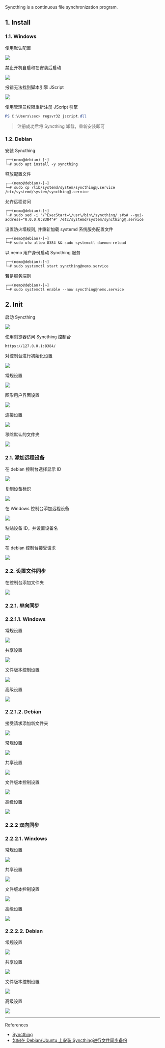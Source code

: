 Syncthing is a continuous file synchronization program.

## 1. Install

### 1.1. Windows

使用默认配置

![](./../../../../../images/%E9%85%8D%E7%BD%AE_Syncthing_%E6%96%87%E4%BB%B6%E5%90%8C%E6%AD%A5/%E4%BD%BF%E7%94%A8%E9%BB%98%E8%AE%A4%E9%85%8D%E7%BD%AE.png)

禁止开机自启和在安装后启动

![](./../../../../../images/%E9%85%8D%E7%BD%AE_Syncthing_%E6%96%87%E4%BB%B6%E5%90%8C%E6%AD%A5/%E7%A6%81%E6%AD%A2%E5%BC%80%E6%9C%BA%E8%87%AA%E5%90%AF%E5%92%8C%E5%AE%89%E8%A3%85%E5%90%8E%E5%90%AF%E5%8A%A8.png)

报错无法找到脚本引擎 JScript

![](./../../../../../images/%E9%85%8D%E7%BD%AE_Syncthing_%E6%96%87%E4%BB%B6%E5%90%8C%E6%AD%A5/%E6%8A%A5%E9%94%99%E6%97%A0%E6%B3%95%E6%89%BE%E5%88%B0%E8%84%9A%E6%9C%AC%E5%BC%95%E6%93%8E%20JScript.png)

使用管理员权限重新注册 JScript 引擎

```powershell
PS C:\Users\sec> regsvr32 jscript.dll
```

> 注册成功后将 Syncthing 卸载，重新安装即可

### 1.2. Debian

安装 Syncthing

```
┌──(nemo@debian)-[~]
└─# sudo apt install -y syncthing
```

释放配置文件

```
┌──(nemo@debian)-[~]
└─# sudo cp /lib/systemd/system/syncthing@.service /etc/systemd/system/syncthing@.service
```

允许远程访问

```
┌──(nemo@debian)-[~]
└─# sudo sed -i '/^ExecStart=\/usr\/bin\/syncthing/ s#$# --gui-address="0.0.0.0:8384"#' /etc/systemd/system/syncthing@.service
```

设置防火墙规则, 并重新加载 systemd 系统服务配置文件

```
┌──(nemo@debian)-[~]
└─# sudo ufw allow 8384 && sudo systemctl daemon-reload
```

以 nemo 用户身份启动 Syncthing 服务

```
┌──(nemo@debian)-[~]
└─# sudo systemctl start syncthing@nemo.service
```

若是服务端则

```
┌──(nemo@debian)-[~]
└─# sudo systemctl enable --now syncthing@nemo.service
```

## 2. Init

启动 Syncthing

![](./../../../../../images/%E9%85%8D%E7%BD%AE_Syncthing_%E6%96%87%E4%BB%B6%E5%90%8C%E6%AD%A5/%E5%90%AF%E5%8A%A8%20Syncthing.png)

使用浏览器访问 Syncthing 控制台

```
https://127.0.0.1:8384/
```

对控制台进行初始化设置

![](./../../../../../images/%E9%85%8D%E7%BD%AE_Syncthing_%E6%96%87%E4%BB%B6%E5%90%8C%E6%AD%A5/%E5%AF%B9%E6%8E%A7%E5%88%B6%E5%8F%B0%E8%BF%9B%E8%A1%8C%E5%88%9D%E5%A7%8B%E5%8C%96%E8%AE%BE%E7%BD%AE.png)

常规设置

![](./../../../../../images/%E9%85%8D%E7%BD%AE_Syncthing_%E6%96%87%E4%BB%B6%E5%90%8C%E6%AD%A5/%E5%B8%B8%E8%A7%84%E8%AE%BE%E7%BD%AE.png)

图形用户界面设置

![](./../../../../../images/%E9%85%8D%E7%BD%AE_Syncthing_%E6%96%87%E4%BB%B6%E5%90%8C%E6%AD%A5/%E5%9B%BE%E5%BD%A2%E7%94%A8%E6%88%B7%E7%95%8C%E9%9D%A2%E8%AE%BE%E7%BD%AE.png)

连接设置

![](./../../../../../images/%E9%85%8D%E7%BD%AE_Syncthing_%E6%96%87%E4%BB%B6%E5%90%8C%E6%AD%A5/%E8%BF%9E%E6%8E%A5%E8%AE%BE%E7%BD%AE.png)

移除默认的文件夹

![](./../../../../../images/%E9%85%8D%E7%BD%AE_Syncthing_%E6%96%87%E4%BB%B6%E5%90%8C%E6%AD%A5/%E7%A7%BB%E9%99%A4%E9%BB%98%E8%AE%A4%E7%9A%84%E6%96%87%E4%BB%B6%E5%A4%B9.png)

### 2.1. 添加远程设备

在 debian 控制台选择显示 ID

![](./../../../../../images/%E9%85%8D%E7%BD%AE_Syncthing_%E6%96%87%E4%BB%B6%E5%90%8C%E6%AD%A5/%E5%9C%A8%20debian%20%E6%8E%A7%E5%88%B6%E5%8F%B0%E9%80%89%E6%8B%A9%E6%98%BE%E7%A4%BA%20ID.png)

复制设备标识

![](./../../../../../images/%E9%85%8D%E7%BD%AE_Syncthing_%E6%96%87%E4%BB%B6%E5%90%8C%E6%AD%A5/%E5%A4%8D%E5%88%B6%E8%AE%BE%E5%A4%87%E6%A0%87%E8%AF%86.png)

在 Windows 控制台添加远程设备

![](./../../../../../images/%E9%85%8D%E7%BD%AE_Syncthing_%E6%96%87%E4%BB%B6%E5%90%8C%E6%AD%A5/%E5%9C%A8%20Windows%20%E6%8E%A7%E5%88%B6%E5%8F%B0%E6%B7%BB%E5%8A%A0%E8%BF%9C%E7%A8%8B%E8%AE%BE%E5%A4%87.png)

粘贴设备 ID，并设置设备名

![](./../../../../../images/%E9%85%8D%E7%BD%AE_Syncthing_%E6%96%87%E4%BB%B6%E5%90%8C%E6%AD%A5/%E7%B2%98%E8%B4%B4%E8%AE%BE%E5%A4%87%20ID%EF%BC%8C%E5%B9%B6%E8%AE%BE%E7%BD%AE%E8%AE%BE%E5%A4%87%E5%90%8D.png)

在 debian 控制台接受请求

![](./../../../../../images/%E9%85%8D%E7%BD%AE_Syncthing_%E6%96%87%E4%BB%B6%E5%90%8C%E6%AD%A5/%E5%9C%A8%20debian%20%E6%8E%A7%E5%88%B6%E5%8F%B0%E6%8E%A5%E5%8F%97%E8%AF%B7%E6%B1%82.png)

### 2.2. 设置文件同步

在控制台添加文件夹

![](./../../../../../images/%E9%85%8D%E7%BD%AE_Syncthing_%E6%96%87%E4%BB%B6%E5%90%8C%E6%AD%A5/%E8%AE%BE%E7%BD%AE%E6%96%87%E4%BB%B6%E5%90%8C%E6%AD%A5/debian/%E5%9C%A8%E6%8E%A7%E5%88%B6%E5%8F%B0%E6%B7%BB%E5%8A%A0%E6%96%87%E4%BB%B6%E5%A4%B9.png)

### 2.2.1. 单向同步

### 2.2.1.1. Windows

常规设置

![](./../../../../../images/%E9%85%8D%E7%BD%AE_Syncthing_%E6%96%87%E4%BB%B6%E5%90%8C%E6%AD%A5/%E8%AE%BE%E7%BD%AE%E6%96%87%E4%BB%B6%E5%90%8C%E6%AD%A5/Windows/%E5%B8%B8%E8%A7%84%E8%AE%BE%E7%BD%AE.png)

共享设置

![](./../../../../../images/%E9%85%8D%E7%BD%AE_Syncthing_%E6%96%87%E4%BB%B6%E5%90%8C%E6%AD%A5/%E8%AE%BE%E7%BD%AE%E6%96%87%E4%BB%B6%E5%90%8C%E6%AD%A5/Windows/%E5%85%B1%E4%BA%AB%E8%AE%BE%E7%BD%AE.png)

文件版本控制设置

![](./../../../../../images/%E9%85%8D%E7%BD%AE_Syncthing_%E6%96%87%E4%BB%B6%E5%90%8C%E6%AD%A5/%E8%AE%BE%E7%BD%AE%E6%96%87%E4%BB%B6%E5%90%8C%E6%AD%A5/%E6%96%87%E4%BB%B6%E7%89%88%E6%9C%AC%E6%8E%A7%E5%88%B6%E8%AE%BE%E7%BD%AE.png)

高级设置

![](./../../../../../images/%E9%85%8D%E7%BD%AE_Syncthing_%E6%96%87%E4%BB%B6%E5%90%8C%E6%AD%A5/%E8%AE%BE%E7%BD%AE%E6%96%87%E4%BB%B6%E5%90%8C%E6%AD%A5/Windows/%E9%AB%98%E7%BA%A7%E8%AE%BE%E7%BD%AE.png)

### 2.2.1.2. Debian

接受请求添加新文件夹

![](./../../../../../images/%E9%85%8D%E7%BD%AE_Syncthing_%E6%96%87%E4%BB%B6%E5%90%8C%E6%AD%A5/%E8%AE%BE%E7%BD%AE%E6%96%87%E4%BB%B6%E5%90%8C%E6%AD%A5/debian/%E6%8E%A5%E5%8F%97%E8%AF%B7%E6%B1%82%E6%B7%BB%E5%8A%A0%E6%96%B0%E6%96%87%E4%BB%B6%E5%A4%B9.png)

常规设置

![](./../../../../../images/%E9%85%8D%E7%BD%AE_Syncthing_%E6%96%87%E4%BB%B6%E5%90%8C%E6%AD%A5/%E8%AE%BE%E7%BD%AE%E6%96%87%E4%BB%B6%E5%90%8C%E6%AD%A5/debian/%E5%B8%B8%E8%A7%84%E8%AE%BE%E7%BD%AE.png)

共享设置

![](./../../../../../images/%E9%85%8D%E7%BD%AE_Syncthing_%E6%96%87%E4%BB%B6%E5%90%8C%E6%AD%A5/%E8%AE%BE%E7%BD%AE%E6%96%87%E4%BB%B6%E5%90%8C%E6%AD%A5/debian/%E5%85%B1%E4%BA%AB%E8%AE%BE%E7%BD%AE.png)

文件版本控制设置

![](./../../../../../images/%E9%85%8D%E7%BD%AE_Syncthing_%E6%96%87%E4%BB%B6%E5%90%8C%E6%AD%A5/%E8%AE%BE%E7%BD%AE%E6%96%87%E4%BB%B6%E5%90%8C%E6%AD%A5/debian/%E6%96%87%E4%BB%B6%E7%89%88%E6%9C%AC%E6%8E%A7%E5%88%B6%E8%AE%BE%E7%BD%AE.png)

高级设置

![](./../../../../../images/%E9%85%8D%E7%BD%AE_Syncthing_%E6%96%87%E4%BB%B6%E5%90%8C%E6%AD%A5/%E8%AE%BE%E7%BD%AE%E6%96%87%E4%BB%B6%E5%90%8C%E6%AD%A5/debian/%E9%AB%98%E7%BA%A7%E8%AE%BE%E7%BD%AE.png)

### 2.2.2 双向同步

### 2.2.2.1. Windows

常规设置

![](./../../../../../images/%E9%85%8D%E7%BD%AE_Syncthing_%E6%96%87%E4%BB%B6%E5%90%8C%E6%AD%A5/%E8%AE%BE%E7%BD%AE%E6%96%87%E4%BB%B6%E5%90%8C%E6%AD%A5/Windows/%E5%B8%B8%E8%A7%84%E8%AE%BE%E7%BD%AE.png)

共享设置

![](./../../../../../images/%E9%85%8D%E7%BD%AE_Syncthing_%E6%96%87%E4%BB%B6%E5%90%8C%E6%AD%A5/%E8%AE%BE%E7%BD%AE%E6%96%87%E4%BB%B6%E5%90%8C%E6%AD%A5/Windows/%E5%85%B1%E4%BA%AB%E8%AE%BE%E7%BD%AE.png)

文件版本控制设置

![](./../../../../../images/%E9%85%8D%E7%BD%AE_Syncthing_%E6%96%87%E4%BB%B6%E5%90%8C%E6%AD%A5/%E8%AE%BE%E7%BD%AE%E6%96%87%E4%BB%B6%E5%90%8C%E6%AD%A5/%E6%96%87%E4%BB%B6%E7%89%88%E6%9C%AC%E6%8E%A7%E5%88%B6%E8%AE%BE%E7%BD%AE.png)

高级设置

![](./../../../../../images/%E9%85%8D%E7%BD%AE_Syncthing_%E6%96%87%E4%BB%B6%E5%90%8C%E6%AD%A5/%E8%AE%BE%E7%BD%AE%E6%96%87%E4%BB%B6%E5%90%8C%E6%AD%A5/%E9%AB%98%E7%BA%A7%E8%AE%BE%E7%BD%AE.png)

### 2.2.2.2. Debian

常规设置

![](./../../../../../images/%E9%85%8D%E7%BD%AE_Syncthing_%E6%96%87%E4%BB%B6%E5%90%8C%E6%AD%A5/%E8%AE%BE%E7%BD%AE%E6%96%87%E4%BB%B6%E5%90%8C%E6%AD%A5/debian/%E5%B8%B8%E8%A7%84%E8%AE%BE%E7%BD%AE.png)

共享设置

![](./../../../../../images/%E9%85%8D%E7%BD%AE_Syncthing_%E6%96%87%E4%BB%B6%E5%90%8C%E6%AD%A5/%E8%AE%BE%E7%BD%AE%E6%96%87%E4%BB%B6%E5%90%8C%E6%AD%A5/debian/%E5%85%B1%E4%BA%AB%E8%AE%BE%E7%BD%AE.png)

文件版本控制设置

![](./../../../../../images/%E9%85%8D%E7%BD%AE_Syncthing_%E6%96%87%E4%BB%B6%E5%90%8C%E6%AD%A5/%E8%AE%BE%E7%BD%AE%E6%96%87%E4%BB%B6%E5%90%8C%E6%AD%A5/%E6%96%87%E4%BB%B6%E7%89%88%E6%9C%AC%E6%8E%A7%E5%88%B6%E8%AE%BE%E7%BD%AE.png)

高级设置

![](./../../../../../images/%E9%85%8D%E7%BD%AE_Syncthing_%E6%96%87%E4%BB%B6%E5%90%8C%E6%AD%A5/%E8%AE%BE%E7%BD%AE%E6%96%87%E4%BB%B6%E5%90%8C%E6%AD%A5/%E9%AB%98%E7%BA%A7%E8%AE%BE%E7%BD%AE.png)

---

References

- [Syncthing](https://syncthing.net/)
- [如何在 Debian/Ubuntu 上安装 Syncthing进行文件同步备份](https://www.74110.net/tutorial/linux/debian-ubuntu-syncthing/)
